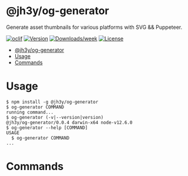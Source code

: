 @jh3y/og-generator
============

Generate asset thumbnails for various platforms with SVG && Puppeteer.

[![oclif](https://img.shields.io/badge/cli-oclif-brightgreen.svg)](https://oclif.io)
[![Version](https://img.shields.io/npm/v/@jh3y/og-generator.svg)](https://npmjs.org/package/@jh3y/og-generator)
[![Downloads/week](https://img.shields.io/npm/dw/@jh3y/og-generator.svg)](https://npmjs.org/package/og-generator)
[![License](https://img.shields.io/npm/l/@jh3y/og-generator.svg)](https://github.com/jh3y/personal-site/blob/master/package.json)

<!-- toc -->
- [@jh3y/og-generator](#jh3yog-generator)
- [Usage](#usage)
- [Commands](#commands)
<!-- tocstop -->
# Usage
<!-- usage -->
```sh-session
$ npm install -g @jh3y/og-generator
$ og-generator COMMAND
running command...
$ og-generator (-v|--version|version)
@jh3y/og-generator/0.0.4 darwin-x64 node-v12.6.0
$ og-generator --help [COMMAND]
USAGE
  $ og-generator COMMAND
...
```
<!-- usagestop -->
# Commands
<!-- commands -->

<!-- commandsstop -->
